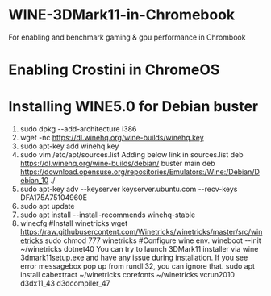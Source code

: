 # WINE-3DMark11-in-Chromebook
For enabling and benchmark gaming & gpu performance in Chrombook
# Enabling Crostini in ChromeOS
# Installing WINE5.0 for Debian buster
1) sudo dpkg --add-architecture i386
2) wget -nc https://dl.winehq.org/wine-builds/winehq.key
3) sudo apt-key add winehq.key
4) sudo vim /etc/apt/sources.list
Adding below link in sources.list
deb https://dl.winehq.org/wine-builds/debian/ buster main
deb https://download.opensuse.org/repositories/Emulators:/Wine:/Debian/Debian_10 ./
6) sudo apt-key adv --keyserver keyserver.ubuntu.com --recv-keys DFA175A75104960E
7) sudo apt update
8) sudo apt install --install-recommends winehq-stable
9) winecfg
#Install winetricks
wget  https://raw.githubusercontent.com/Winetricks/winetricks/master/src/winetricks
sudo chmod 777 winetricks
#Configure wine env.
wineboot --init
~/winetricks dotnet40
You can try to launch 3DMark11 installer via wine 3dmark11setup.exe and have any issue during installation.
If you see error messagebox pop up from rundll32, you can ignore that.
sudo apt install cabextract
~/winetricks corefonts
~/winetricks vcrun2010 d3dx11_43 d3dcompiler_47

